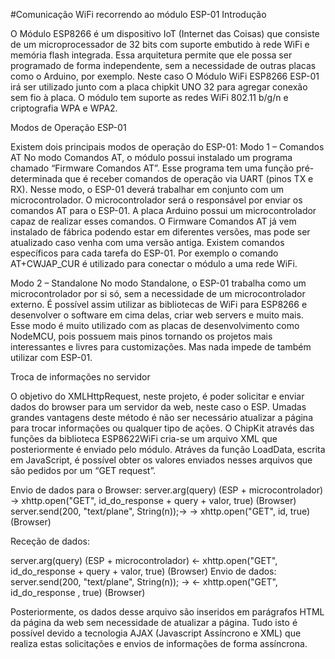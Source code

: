 #Comunicação WiFi recorrendo ao módulo ESP-01
Introdução

O Módulo ESP8266 é um dispositivo IoT (Internet das Coisas) que consiste de um microprocessador de 32 bits com suporte embutido à rede WiFi e memória flash integrada. Essa arquitetura permite que ele possa ser programado de forma independente, sem a necessidade de outras placas como o Arduino, por exemplo.
Neste caso O Módulo WiFi ESP8266 ESP-01 irá ser utilizado junto com a placa chipkit UNO 32 para agregar conexão sem fio à placa. O módulo tem suporte as redes WiFi 802.11 b/g/n e criptografia WPA e WPA2.

Modos de Operação ESP-01

Existem dois principais modos de operação do ESP-01:
Modo 1 – Comandos AT
No modo Comandos AT, o módulo possui instalado um programa chamado “Firmware Comandos AT”. Esse programa tem uma função pré-determinada que é receber comandos de operação via UART (pinos TX e RX). Nesse modo, o ESP-01 deverá trabalhar em conjunto com um microcontrolador. O microcontrolador será o responsável por enviar os comandos AT para o ESP-01. A placa Arduino possui um microcontrolador capaz de realizar esses comandos. O Firmware Comandos AT já vem instalado de fábrica podendo estar em diferentes versões, mas pode ser atualizado caso venha com uma versão antiga.
Existem comandos específicos para cada tarefa do ESP-01. Por exemplo o comando AT+CWJAP_CUR é utilizado para conectar o módulo a uma rede WiFi. 

Modo 2 – Standalone
No modo Standalone, o ESP-01 trabalha como um microcontrolador por si só, sem a necessidade de um microcontrolador externo. É possível assim utilizar as bibliotecas de WiFi para ESP8266 e desenvolver o software em cima delas, criar web servers e muito mais.
Esse modo é muito utilizado com as placas de desenvolvimento como NodeMCU, pois possuem mais pinos tornando os projetos mais interessantes e livres para customizações. Mas nada impede de também utilizar com ESP-01.

Troca de informações no servidor

O objetivo do XMLHttpRequest, neste projeto, é poder solicitar e enviar dados do browser para um servidor da web, neste caso o ESP. Umadas grandes vantagens deste método é não ser necessário atualizar a página para trocar informações ou qualquer tipo de ações. O ChipKit através das funções da biblioteca ESP8622WiFi cria-se um arquivo XML que posteriormente é enviado pelo módulo. Atráves da função LoadData, escrita em JavaScript, é possível obter os valores enviados nesses arquivos que são pedidos por um “GET request”.

Envio de dados para o Browser:
server.arg(query) (ESP + microcontrolador) -> xhttp.open("GET", id_do_response + query + valor, true) (Browser)
server.send(200, "text/plane", String(n));-> -> xhttp.open("GET", id, true) (Browser)

Receção de dados:

server.arg(query) (ESP + microcontrolador) <- xhttp.open("GET", id_do_response + query + valor, true) (Browser)
Envio de dados:
server.send(200, "text/plane", String(n)); -> <- xhttp.open("GET", id_do_response , true) (Browser)


Posteriormente, os dados desse arquivo são inseridos em parágrafos HTML da página da web sem necessidade de atualizar a página.
Tudo isto é possível devido a tecnologia AJAX (Javascript Assíncrono e XML) que realiza estas solicitações e envios de informações de forma assíncrona.
